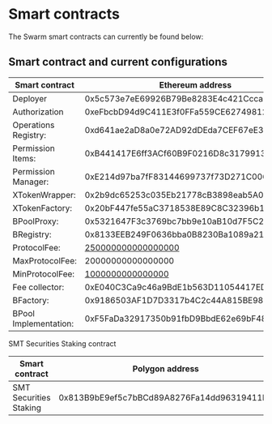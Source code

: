 # Smart contracts

The Swarm smart contracts can currently be found below:

## Smart contract and current configurations

| Smart contract        | Ethereum address                                                                 | Polygon address                                                                 |
| --------------------- | -------------------------------------------------------------------------------- | ------------------------------------------------------------------------------- |
| Deployer              | 0x5c573e7eE69926B79Be8283E4c421Ccca288bC06                                       | 0x5c573e7eE69926B79Be8283E4c421Ccca288bC06                                      |
| Authorization         | 0xeFbcbD94d9C411E3f0FFa559CE627498122aCA82                                       | 0x218dd2d11cfdea1206821ea72a512641cf62ec03                                      |
| Operations Registry:  | 0xd641ae2aD8a0e72AD92dDEda7CEF67eE3f2A49b9                                       | 0xc6f8f00a0008CAaB78762EAB89f19Bfe1AB58561                                      |
| Permission Items:     | 0xB441417E6ff3ACf60B9F0216D8c3179913080dAa                                       | 0xCE07D5B55EE08a70A5D8786e9b6540b98fB2E740                                      |
| Permission Manager:   | 0xE214d97ba7fF83144699737f73D271C006013d91                                       | 0x2dDe22CbF81844492b5f29a2938ab075a8224Ef5                                      |
| XTokenWrapper:        | 0x2b9dc65253c035Eb21778cB3898eab5A0AdA0cCe                                       | 0x6cDDe4eD9165405c1914b229d3cD4Ac9C354C331                                      |
| XTokenFactory:        | 0x20bF447fe55aC3718538E89C8C32396b174E82A6                                       | 0xAf09a8Af8dD670E4b801b55cd9781E4080162E08                                      |
| BPoolProxy:           | 0x5321647F3c3769bc7bb9e10aB10d7F5C2E402c56                                       | 0x174Ac59f7071e1264b6B21Cb7FdC8FA00ae1ef3C                                      |
| BRegistry:            | 0x8133EEB249F0636bba0B8230Ba1089a219263c04                                       | 0x329d3BD0F32C5B889b03aF87c5eD96aC0f22D3C8                                      |
| ProtocolFee:          | [250000000000000000](https://etherscan.io/unitconverter?wei=250000000000000000)  | [250000000000000000](https://etherscan.io/unitconverter?wei=250000000000000000) |
| MaxProtocolFee:       | 20000000000000000                                                                | 20000000000000000                                                               |
| MinProtocolFee:       | [1000000000000000](https://etherscan.io/unitconverter?wei=1000000000000000)      | [1000000000000000](https://etherscan.io/unitconverter?wei=1000000000000000)     |
| Fee collector:        | 0xE040C3Ca9c46a9BdE1b563D11054417ED140e44a                                       | 0xE040C3Ca9c46a9BdE1b563D11054417ED140e44a                                      |
| BFactory:             | 0x9186503AF1D7D3317b4C2c44A815BE984838C296                                       | 0x991Fd11876A438af7BcaDc98f4b3CF201bdf6191                                      |
| BPool Implementation: | 0xF5FaDa32917350b91fbD9BbdE62e69bF483A960A                                       |                                                                                 |



SMT Securities Staking contract



| Smart contract         | Polygon address                            |
| ---------------------- | ------------------------------------------ |
| SMT Securities Staking | 0x813B9bE9ef5c7bBCd89A8276Fa14dd96319411B1 |
